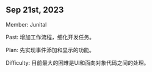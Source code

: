 ## Sep 21st, 2023

Member: Junital

Past: 增加工作流程，细化开发任务。

Plan: 先实现事件添加和显示的功能。

Difficulty: 目前最大的困难是UI和面向对象代码之间的处理。
